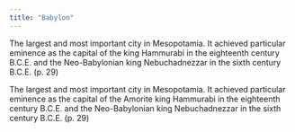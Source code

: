 ```yaml
---
title: "Babylon"
---
```

The largest and most important city in Mesopotamia. It achieved particular eminence as the capital of the king Hammurabi in the eighteenth century B.C.E. and the Neo-Babylonian king Nebuchadnezzar in the sixth century B.C.E. (p. 29)

The largest and most important city in Mesopotamia. It achieved particular eminence as the capital of the Amorite king Hammurabi in the eighteenth century B.C.E. and the Neo-Babylonian king Nebuchadnezzar in the sixth century B.C.E. (p. 29)

